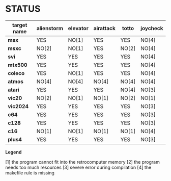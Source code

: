 # STATUS

target name     |alienstorm      |elevator        |airattack       |totto           |joycheck        |
----------------|----------------|----------------|----------------|----------------|----------------|
**msx**         |YES             |NO[1]           |YES             |YES             |NO[4]           |
**msxc**        |NO[2]           |NO[1]           |YES             |NO[2]           |NO[4]           |
**svi**         |YES             |YES             |YES             |YES             |NO[4]           |
**mtx500**      |YES             |YES             |YES             |YES             |NO[4]           |
**coleco**      |YES             |NO[1]           |YES             |YES             |NO[4]           |
**atmos**       |NO[4]           |NO[4]           |NO[4]           |NO[4]           |NO[4]           |
**atari**       |YES             |YES             |YES             |NO[4]           |NO[3]           |
**vic20**       |NO[2]           |NO[1]           |NO[1]           |NO[2]           |NO[1]           |
**vic2024**     |YES             |YES             |YES             |YES             |NO[3]           |
**c64**         |YES             |YES             |YES             |YES             |NO[3]           |
**c128**        |YES             |YES             |YES             |YES             |NO[3]           |
**c16**         |NO[1]           |NO[1]           |NO[1]           |NO[1]           |NO[4]           |
**plus4**       |YES             |YES             |YES             |YES             |NO[3]           |

</div>

**Legend**
 
[1] the program cannot fit into the retrocomputer memory
[2] the program needs too much resources
[3] severe error during compilation
[4] the makefile rule is missing
